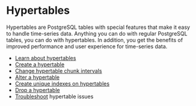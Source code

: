 # Hypertables
Hypertables are PostgreSQL tables with special features that make it easy to
handle time-series data. Anything you can do with regular PostgreSQL tables, you
can do with hypertables. In addition, you get the benefits of improved
performance and user experience for time-series data.

*   [Learn about hypertables][about-hypertables]
*   [Create a hypertable][create-hypertables]
*   [Change hypertable chunk intervals][change-chunk-intervals]
*   [Alter a hypertable][alter-hypertables]
*   [Create unique indexes on hypertables][create-unique-indexes]
*   [Drop a hypertable][drop-hypertables]
*   [Troubleshoot][troubleshooting] hypertable issues

[about-hypertables]: /how-to-guides/hypertables/about-hypertables/
[create-hypertables]: /how-to-guides/hypertables/create/
[change-chunk-intervals]: /how-to-guides/hypertables/change-chunk-intervals/
[alter-hypertables]: /how-to-guides/hypertables/alter/
[create-unique-indexes]: /how-to-guides/hypertables/hypertables-and-unique-indexes/
[drop-hypertables]: /how-to-guides/hypertables/drop/
[troubleshooting]: /how-to-guides/hypertables/troubleshooting/
